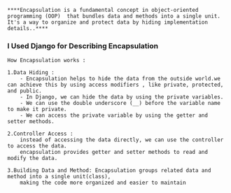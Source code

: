 `****Encapsulation is a fundamental concept in object-oriented programming (OOP) 
that bundles data and methods into a single unit.
 It's a way to organize and protect data by hiding implementation details..****`

### I Used Django for Describing Encapsulation

```
How Encapsulation works :

1.Data Hiding : 
    - Encapsulation helps to hide the data from the outside world.we can achieve this by using access modifiers , like private, protected, and public.
    - In Django, we can hide the data by using the private variables.
    - We can use the double underscore (__) before the variable name to make it private.
    - We can access the private variable by using the getter and setter methods.
    
2.Controller Access :
    instead of accessing the data directly, we can use the controller to access the data.
    encapsulation provides getter and setter methods to read and modify the data.

3.Building Data and Method: Encapsulation groups related data and method into a single unit(class), 
    making the code more organized and easier to maintain


```


